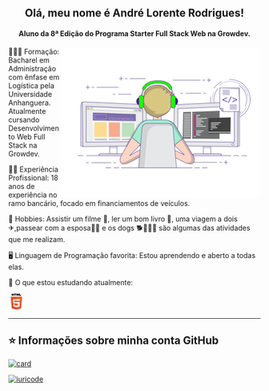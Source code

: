 <h2 align="center"> Olá, meu nome é <strong>André Lorente Rodrigues!</strong></h2>

<h4 align="center">Aluno da 8&ordf; Edição do Programa Starter Full Stack Web na Growdev.</h4>

<p><img align="right" width="400" src="https://github.com/Andreloren/Andreloren/blob/main/Images/programar-mao-massa.gif" alt="Mão na Massa" /></p>

👨🏻‍🎓 Formação: Bacharel em Administração com ênfase em Logística pela Universidade Anhanguera. Atualmente cursando Desenvolvimento Web Full Stack na Growdev.

👨‍💼 Experiência Profissional: 18 anos de experiência no ramo bancário, focado em financiamentos de veículos.

🥳 Hobbies: Assistir um filme 🎥, ler um bom livro 📕, uma viagem a dois ✈,passear com a esposa👩🏻 e os dogs 🐕🐩🐕‍🦺 são algumas das atividades que me realizam.

🖥️ Linguagem de Programação favorita: Estou aprendendo e aberto a todas elas.

📖 O que estou estudando atualmente:
<br>

<code><img height="32" src="https://raw.githubusercontent.com/github/explore/80688e429a7d4ef2fca1e82350fe8e3517d3494d/topics/html/html.png" alt="HTML5"/></code>

---

## ⭐ Informações sobre minha conta GitHub

<!--
**Andreloren/Andreloren** is a ✨ _special_ ✨ repository because its `README.md` (this file) appears on your GitHub profile.

Here are some ideas to get you started:

- 🔭 I’m currently working on ...
- 🌱 I’m currently learning ...
- 👯 I’m looking to collaborate on ...
- 🤔 I’m looking for help with ...
- 💬 Ask me about ...
- 📫 How to reach me: ...
- 😄 Pronouns: ...
- ⚡ Fun fact: ...
-->

[![card](https://github-readme-stats.vercel.app/api?username=Andreloren&theme=dark&show_icons=true)](https://github.com/Andreloren/)

[![iuricode](https://github-readme-stats.vercel.app/api/top-langs/?username=Andreloren&hide=html&layout=compact=true&theme=default)](https://github.com/Andreloren/)
